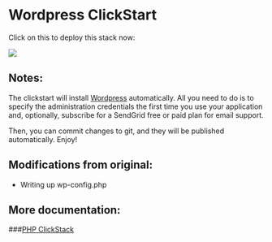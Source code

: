 #  Wordpress ClickStart

Click on this to deploy this stack now:

<a href="https://grandcentral.cloudbees.com/?CB_clickstart=https://raw.github.com/cloudbees-community/wordpress-clickstart/master/clickstart.json"><img src="https://d3ko533tu1ozfq.cloudfront.net/clickstart/deployInstantly_white.png"/></a>

## Notes:
The clickstart will install <a href="http://wordpress.org">Wordpress</a> automatically. All you need to do is to specify the administration credentials the first time you use your application and, optionally, subscribe for a SendGrid free or paid plan for email support. 

Then, you can commit changes to git, and they will be published automatically. Enjoy!

## Modifications from original:

- Writing up wp-config.php

## More documentation:

###[PHP ClickStack](https://github.com/cloudbees-community/php-clickstack)